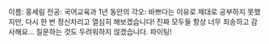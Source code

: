 이름: 홍세림
전공: 국어교육과
1년 동안의 각오: 바쁘다는 이유로 제대로 공부하지 못했지만, 다시 한 번 정신차리고 열심히 해보겠습니다! 진짜 모두들 항상 너무 죄송하고 감사해요... 질문하는 것도 두려워하지 않겠습니다. 파이팅!